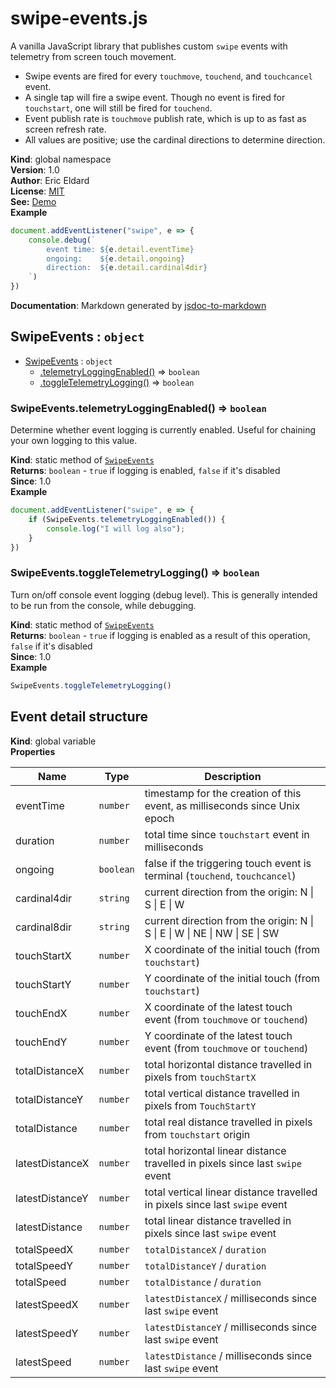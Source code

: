 # swipe-events.js

A vanilla JavaScript library that publishes custom <code>swipe</code> events with telemetry from screen touch movement.
- Swipe events are fired for every <code>touchmove</code>, <code>touchend</code>, and <code>touchcancel</code> event.
- A single tap will fire a swipe event. Though no event is fired for <code>touchstart</code>, one will still be fired for <code>touchend</code>.
- Event publish rate is <code>touchmove</code> publish rate, which is up to as fast as screen refresh rate.
- All values are positive; use the cardinal directions to determine direction.

**Kind**: global namespace  
**Version**: 1.0  
**Author**: Eric Eldard  
**License**: [MIT](https://github.com/eric-eldard/swipe-events.js/blob/main/LICENSE)  
**See:** [Demo](https://eric-eldard.github.io/swipe-events.js)   
**Example**  
```js
document.addEventListener("swipe", e => {
    console.debug(`
        event time: ${e.detail.eventTime}
        ongoing:    ${e.detail.ongoing}
        direction:  ${e.detail.cardinal4dir}
    `)
})
```
**Documentation**: Markdown generated by [jsdoc-to-markdown](https://github.com/jsdoc2md/jsdoc-to-markdown)

<a name="SwipeEvents"></a>

## SwipeEvents : <code>object</code>

* [SwipeEvents](#SwipeEvents) : <code>object</code>
    * [.telemetryLoggingEnabled()](#SwipeEvents.telemetryLoggingEnabled) ⇒ <code>boolean</code>
    * [.toggleTelemetryLogging()](#SwipeEvents.toggleTelemetryLogging) ⇒ <code>boolean</code>

<a name="SwipeEvents.telemetryLoggingEnabled"></a>

### SwipeEvents.telemetryLoggingEnabled() ⇒ <code>boolean</code>
Determine whether event logging is currently enabled. Useful for chaining your own logging to this value.

**Kind**: static method of [<code>SwipeEvents</code>](#SwipeEvents)  
**Returns**: <code>boolean</code> - <code>true</code> if logging is enabled, <code>false</code> if it's disabled  
**Since**: 1.0  
**Example**  
```js
document.addEventListener("swipe", e => {
    if (SwipeEvents.telemetryLoggingEnabled()) {
        console.log("I will log also");
    }
})
```
<a name="SwipeEvents.toggleTelemetryLogging"></a>

### SwipeEvents.toggleTelemetryLogging() ⇒ <code>boolean</code>
Turn on/off console event logging (debug level). This is generally intended to be run from the console, while debugging.

**Kind**: static method of [<code>SwipeEvents</code>](#SwipeEvents)  
**Returns**: <code>boolean</code> - <code>true</code> if logging is enabled as a result of this operation, <code>false</code> if it's disabled  
**Since**: 1.0  
**Example**  
```js
SwipeEvents.toggleTelemetryLogging()
```


<a name="Event detail structure"></a>

## Event detail structure
**Kind**: global variable  
**Properties**

| Name | Type | Description |
| --- | --- | --- |
| eventTime | <code>number</code> | timestamp for the creation of this event, as milliseconds since Unix epoch |
| duration | <code>number</code> | total time since <code>touchstart</code> event in milliseconds |
| ongoing | <code>boolean</code> | false if the triggering touch event is terminal (<code>touchend</code>, <code>touchcancel</code>) |
| cardinal4dir | <code>string</code> | current direction from the origin: N &vert; S &vert; E &vert; W |
| cardinal8dir | <code>string</code> | current direction from the origin: N &vert; S &vert; E &vert; W &vert; NE &vert; NW &vert; SE &vert; SW |
| touchStartX | <code>number</code> | X coordinate of the initial touch (from <code>touchstart</code>) |
| touchStartY | <code>number</code> | Y coordinate of the initial touch (from <code>touchstart</code>) |
| touchEndX | <code>number</code> | X coordinate of the latest touch event (from <code>touchmove</code> or <code>touchend</code>) |
| touchEndY | <code>number</code> | Y coordinate of the latest touch event (from <code>touchmove</code> or <code>touchend</code>) |
| totalDistanceX | <code>number</code> | total horizontal distance travelled in pixels from <code>touchStartX</code> |
| totalDistanceY | <code>number</code> | total vertical distance travelled in pixels from <code>TouchStartY</code> |
| totalDistance | <code>number</code> | total real distance travelled in pixels from <code>touchstart</code> origin |
| latestDistanceX | <code>number</code> | total horizontal linear distance travelled in pixels since last <code>swipe</code> event |
| latestDistanceY | <code>number</code> | total vertical linear distance travelled in pixels since last <code>swipe</code> event |
| latestDistance | <code>number</code> | total linear distance travelled in pixels since last <code>swipe</code> event |
| totalSpeedX | <code>number</code> | <code>totalDistanceX</code> / <code>duration</code> |
| totalSpeedY | <code>number</code> | <code>totalDistanceY</code> / <code>duration</code> |
| totalSpeed | <code>number</code> | <code>totalDistance</code> / <code>duration</code> |
| latestSpeedX | <code>number</code> | <code>latestDistanceX</code> / milliseconds since last <code>swipe</code> event |
| latestSpeedY | <code>number</code> | <code>latestDistanceY</code> / milliseconds since last <code>swipe</code> event |
| latestSpeed | <code>number</code> | <code>latestDistance</code> / milliseconds since last <code>swipe</code> event |
